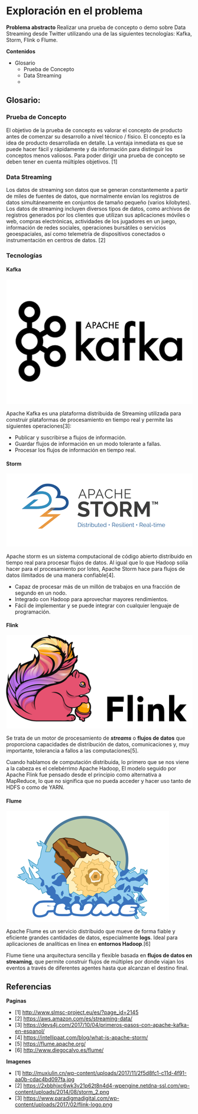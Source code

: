 # Exploración en el problema

**Problema abstracto**
	Realizar una prueba de concepto o demo sobre Data Streaming desde Twitter utilizando una de las siguientes tecnologías: Kafka, Storm, Flink o Flume.

**Contenidos**
- Glosario
	- Prueba de Concepto
	- Data Streaming
	- 


## Glosario:

### Prueba de Concepto

El objetivo de la prueba de concepto es valorar el concepto de producto antes de comenzar su desarrollo a nivel técnico / físico. El concepto es la idea de producto desarrollada en detalle. La ventaja inmediata es que se puede hacer fácil y rápidamente y da información para distinguir los conceptos menos valiosos. Para poder dirigir una prueba de concepto se deben tener en cuenta múltiples objetivos. [1]

### Data Streaming

Los datos de streaming son datos que se generan constantemente a partir de miles de fuentes de datos, que normalmente envían los registros de datos simultáneamente en conjuntos de tamaño pequeño (varios kilobytes). Los datos de streaming incluyen diversos tipos de datos, como archivos de registros generados por los clientes que utilizan sus aplicaciones móviles o web, compras electrónicas, actividades de los jugadores en un juego, información de redes sociales, operaciones bursátiles o servicios geoespaciales, así como telemetría de dispositivos conectados o instrumentación en centros de datos. [2]

### Tecnologías

#### Kafka

![logSin titulo](imagenes/kafka.png)

Apache Kafka es una plataforma distribuida de Streaming utilizada para construir plataformas de procesamiento en tiempo real y permite las siguientes operaciones[3]:

-   Publicar y suscribirse a flujos de información.
-   Guardar flujos de información en un modo tolerante a fallas.
-   Procesar los flujos de información en tiempo real.

#### Storm

![logo](imagenes/storm.png)

Apache storm es un sistema computacional de código abierto distribuido en tiempo real para procesar flujos de datos. Al igual que lo que Hadoop solía hacer para el procesamiento por lotes, Apache Storm hace para flujos de datos ilimitados de una manera confiable[4].

- Capaz de procesar más de un millón de trabajos en una fracción de segundo en un nodo.
- Integrado con Hadoop para aprovechar mayores rendimientos.
- Fácil de implementar y se puede integrar con cualquier lenguaje de programación.

#### Flink

![logo](imagenes/flink.png)

Se trata de un motor de procesamiento de  **_streams_**  o  **flujos de datos**  que proporciona capacidades de distribución de datos, comunicaciones y, muy importante, tolerancia a fallos a las computaciones[5].

Cuando hablamos de computación distribuida, lo primero que se nos viene a la cabeza es el celebérrimo  Apache Hadoop,  El modelo seguido por Apache Flink fue pensado desde el principio como alternativa a MapReduce, lo que no significa que no pueda acceder y hacer uso tanto de  HDFS  o como de  YARN.

#### Flume

![logo](imagenes/flume.png)

Apache Flume es un servicio distribuido que mueve de forma fiable y eficiente grandes cantidades de datos, especialmente **logs**. Ideal para aplicaciones de analíticas en línea en **entornos Hadoop**.[6]

Flume tiene una arquitectura sencilla y flexible basada en **flujos de datos en streaming**, que permite construir flujos de múltiples por donde viajan los eventos a través de diferentes agentes hasta que alcanzan el destino final.

## Referencias

**Paginas**
- [1] http://www.slmsc-project.eu/es/?page_id=2145
- [2] https://aws.amazon.com/es/streaming-data/
- [3] https://devs4j.com/2017/10/04/primeros-pasos-con-apache-kafka-en-espanol/
- [4] https://intellipaat.com/blog/what-is-apache-storm/
- [5] https://flume.apache.org/
- [6] http://www.diegocalvo.es/flume/

**Imagenes**

- [1] http://muxiulin.cn/wp-content/uploads/2017/11/2f5d8fc1-c11d-4f91-aa0b-cdac4bd097fa.jpg
- [2] https://2xbbhjxc6wk3v21p62t8n4d4-wpengine.netdna-ssl.com/wp-content/uploads/2014/08/storm_2.png
- [3] https://www.paradigmadigital.com/wp-content/uploads/2017/02/flink-logo.png


<!--stackedit_data:
eyJoaXN0b3J5IjpbMTg0OTYzMjI0MiwtMTY0NDUxNTk2Nyw3OT
Y1NjcyNDMsMTQ2MzU2MTk3OSwtMTQ4NjY1NTMzNCwxMzA2Nzkz
NDU5LDIxMjUwNzgzNTksMTkzMzIwNzE1LDI4NjQ1MTUzNSwtMT
Y4NTUyMDk3Nyw4NTM2MjYxMDQsLTY2MTMzNDM4OCwtMTgxNjYy
MTkxNSwtMjQ2MDgxODcsOTkwNzQ2MDk4LC0yMDg4NzQ2NjEyXX
0=
-->